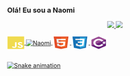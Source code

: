 ### Olá! Eu sou a Naomi

<div align="center">
  <a href="https://github.com/naomisoubhia">
  <img height="180em" src="https://github-readme-stats.vercel.app/api?username=naomisoubhia&show_icons=true&theme=panda&include_all_commits=true&count_private=true"/>
  <img height="180em" src="https://github-readme-stats.vercel.app/api/top-langs/?username=naomisoubhia&layout=compact&langs_count=7&theme=panda"/>
</div>

  <div style="display: inline_block"><br>
  <img align="center" alt="Naomi" height="30" width="40" src="https://raw.githubusercontent.com/devicons/devicon/master/icons/javascript/javascript-plain.svg">
  <img align="center" alt="Naomi" height="30" width="40" src="https://cdn.jsdelivr.net/gh/devicons/devicon/icons/java/java-original.svg">
  <img align="center" alt="Naomi" height="30" width="40" src="https://raw.githubusercontent.com/devicons/devicon/master/icons/html5/html5-original.svg">
  <img align="center" alt="Naomi" height="30" width="40" src="https://raw.githubusercontent.com/devicons/devicon/master/icons/css3/css3-original.svg">
  <img align="center" alt="Naomi" height="30" width="40" src="https://raw.githubusercontent.com/devicons/devicon/master/icons/csharp/csharp-original.svg">
</div>
  
  ##

  ![Snake animation](https://github.com/naomisoubhia/naomisoubhia/blob/output/github-contribution-grid-snake.svg)
